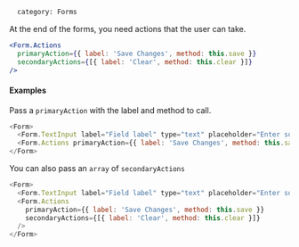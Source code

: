 ```meta
  category: Forms
```

At the end of the forms, you need actions that the user can take.

```jsx
<Form.Actions
  primaryAction={{ label: 'Save Changes', method: this.save }}
  secondaryActions={[{ label: 'Clear', method: this.clear }]}
/>
```

#### Examples

Pass a `primaryAction` with the label and method to call.

```js
<Form>
  <Form.TextInput label="Field label" type="text" placeholder="Enter something" />
  <Form.Actions primaryAction={{ label: 'Save Changes', method: this.save }} />
</Form>
```

You can also pass an `array` of `secondaryActions`

```js
<Form>
  <Form.TextInput label="Field label" type="text" placeholder="Enter something" />
  <Form.Actions
    primaryAction={{ label: 'Save Changes', method: this.save }}
    secondaryActions={[{ label: 'Clear', method: this.clear }]}
  />
</Form>
```
